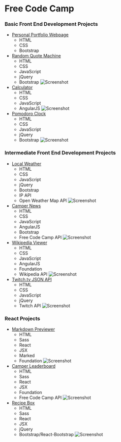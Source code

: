# Free Code Camp
### Basic Front End Development Projects
* [Personal Portfolio Webpage](http://codepen.io/thomasvaeth/full/WQxQem/)
  - HTML
  - CSS
  - Bootstrap
* [Random Quote Machine](http://codepen.io/thomasvaeth/full/epmrEm/)
  - HTML
  - CSS
  - JavaScript
  - jQuery
  - Bootstrap
![Screenshot](https://github.com/thomasvaeth/freecodecamp/blob/master/screenshots/random-desktop.png "Screenshot")
* [Calculator](http://codepen.io/thomasvaeth/full/VerWLg/)
  - HTML
  - CSS
  - JavaScript
  - AngularJS
![Screenshot](https://github.com/thomasvaeth/freecodecamp/blob/master/screenshots/calculator-desktop.png "Screenshot")
* [Pomodoro Clock](http://codepen.io/thomasvaeth/full/QjwPgz/)
  - HTML
  - CSS
  - JavaScript
  - jQuery
  - Bootstrap
![Screenshot](https://github.com/thomasvaeth/freecodecamp/blob/master/screenshots/pomodoro-desktop.png "Screenshot")

### Intermediate Front End Development Projects
* [Local Weather](http://codepen.io/thomasvaeth/full/avzaBd/)
  - HTML
  - CSS
  - JavaScript
  - jQuery
  - Bootstrap
  - IP API
  - Open Weather Map API
![Screenshot](https://github.com/thomasvaeth/freecodecamp/blob/master/screenshots/local-desktop.png "Screenshot")
* [Camper News](http://codepen.io/thomasvaeth/full/yeXMEJ/)
  - HTML
  - CSS
  - JavaScript
  - AngularJS
  - Bootstrap
  - Free Code Camp API
![Screenshot](https://github.com/thomasvaeth/freecodecamp/blob/master/screenshots/news-desktop.png "Screenshot")
* [Wikipedia Viewer](http://codepen.io/thomasvaeth/full/adKNyx/)
  - HTML
  - CSS
  - JavaScript
  - AngularJS
  - Foundation
  - Wikipedia API
![Screenshot](https://github.com/thomasvaeth/freecodecamp/blob/master/screenshots/wikipedia-desktop.png "Screenshot")
* [Twitch.tv JSON API](http://codepen.io/thomasvaeth/full/EVyabe/)
  - HTML
  - CSS
  - JavaScript
  - jQuery
  - Twitch API
![Screenshot](https://github.com/thomasvaeth/freecodecamp/blob/master/screenshots/twitch-desktop.png "Screenshot")

### React Projects
* [Markdown Previewer](http://codepen.io/thomasvaeth/full/dGJWxK/)
  - HTML
  - Sass
  - React
  - JSX
  - Marked
  - Foundation
![Screenshot](https://github.com/thomasvaeth/freecodecamp/blob/master/screenshots/markdown-desktop.png "Screenshot")
* [Camper Leaderboard](http://codepen.io/thomasvaeth/full/JGMEMm/)
  - HTML
  - Sass
  - React
  - JSX
  - Foundation
  - Free Code Camp API
![Screenshot](https://github.com/thomasvaeth/freecodecamp/blob/master/screenshots/leaderboard-desktop.png "Screenshot")
* [Recipe Box](http://codepen.io/thomasvaeth/full/EPEpvW/)
  - HTML
  - Sass
  - React
  - JSX
  - jQuery
  - Bootstrap/React-Bootstrap
![Screenshot](https://github.com/thomasvaeth/freecodecamp/blob/master/screenshots/recipe-desktop.png "Screenshot")
